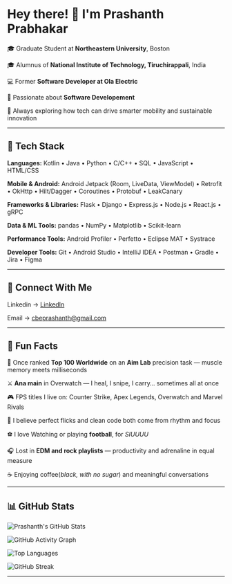 # Hey there! 👋 I'm Prashanth Prabhakar



🎓 Graduate Student at **Northeastern University**, Boston  

🎓 Alumnus of **National Institute of Technology, Tiruchirappali**, India  

💻 Former **Software Developer at Ola Electric**  

🚀 Passionate about **Software Developement**  

🌱 Always exploring how tech can drive smarter mobility and sustainable innovation  

---

## 🧠 Tech Stack

**Languages:** Kotlin • Java • Python • C/C++ • SQL • JavaScript • HTML/CSS  

**Mobile & Android:** Android Jetpack (Room, LiveData, ViewModel) • Retrofit • OkHttp • Hilt/Dagger • Coroutines • Protobuf • LeakCanary  

**Frameworks & Libraries:** Flask • Django • Express.js • Node.js • React.js • gRPC  

**Data & ML Tools:** pandas • NumPy • Matplotlib • Scikit-learn  

**Performance Tools:** Android Profiler • Perfetto • Eclipse MAT • Systrace  

**Developer Tools:** Git • Android Studio • IntelliJ IDEA • Postman • Gradle • Jira • Figma

---

## 🤝 Connect With Me

Linkedin -> [LinkedIn](https://www.linkedin.com/in/prashanth-prabhakar-25a68b1a5)   

Email -> cbeprashanth@gmail.com

---

## 🧠 Fun Facts

🎯 Once ranked **Top 100 Worldwide** on an **Aim Lab** precision task — muscle memory meets milliseconds  

⚔️ **Ana main** in Overwatch — I heal, I snipe, I carry… sometimes all at once  

🎮 FPS titles I live on: Counter Strike, Apex Legends, Overwatch and Marvel Rivals  

🧩 I believe perfect flicks and clean code both come from rhythm and focus  

⚽ I love Watching or playing **football**, for *SIUUUU*  

🎧 Lost in **EDM and rock playlists** — productivity and adrenaline in equal measure  

☕ Enjoying coffee(*black, with no sugar*) and meaningful conversations  

---

## 📊 GitHub Stats

![Prashanth's GitHub Stats](https://github-readme-stats.vercel.app/api?username=Prashanth2902&show_icons=true&theme=radical)

![GitHub Activity Graph](https://github-readme-activity-graph.vercel.app/graph?username=Prashanth2902&theme=radical)

![Top Languages](https://github-readme-stats.vercel.app/api/top-langs/?username=Prashanth2902&layout=compact&theme=radical)

![GitHub Streak](https://streak-stats.demolab.com?user=Prashanth2902&theme=radical&hide_border=true)

---





